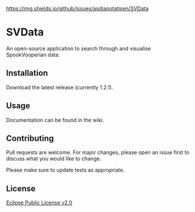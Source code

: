 https://img.shields.io/github/issues/asdiapotatisen/SVData

# SVData
An open-source application to search through and visualise SpookVooperian data.

## Installation

Download the latest release (currently 1.2.1).

## Usage

Documentation can be found in the wiki.

## Contributing
Pull requests are welcome. For major changes, please open an issue first to discuss what you would like to change.

Please make sure to update tests as appropriate.

## License
[Eclipse Public License v2.0](https://choosealicense.com/licenses/epl-2.0/)
